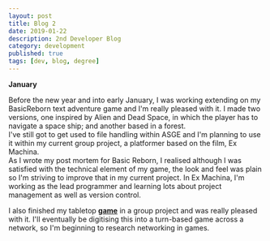 ```yaml
---
layout: post
title: Blog 2
date: 2019-01-22
description: 2nd Developer Blog
category: development
published: true
tags: [dev, blog, degree]
---
```



<b>January</b>

Before the new year and into early January, I was working extending on my BasicReborn text adventure game and I'm really pleased with it.
I made two versions, one inspired by Alien and Dead Space, in which the player has to navigate a space ship; and another based in a forest. <br>
I've still got to get used to file handling within ASGE and I'm planning to use it within my current group project, a platformer based on the film, Ex Machina. <br>
As I wrote my post mortem for Basic Reborn, I realised although I was satisfied with the technical element of my game, the look and feel was plain so I'm striving to improve that in my current project.
In Ex Machina, I'm working as the lead programmer and learning lots about project management as well as version control. 

I also finished my tabletop **[game](https://youtu.be/Ku7eDkWR12o)** in a group project and was really pleased with it. I'll eventually be digitising this into a turn-based game across a network, so I'm beginning to research networking in games. 






